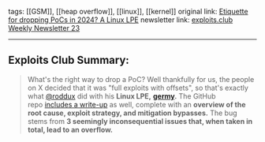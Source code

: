 tags:  [[GSM]], [[heap overflow]], [[linux]], [[kernel]]
original link:  [Etiquette for dropping PoCs in 2024? A Linux LPE](https://x.com/roddux/status/1795392270616969653?ref=blog.exploits.club)
newsletter link:  [exploits.club Weekly Newsletter 23](https://blog.exploits.club/exploits-club-weekly-newsletter-23/)

---
## Exploits Club Summary:
> What's the right way to drop a PoC? Well thankfully for us, the people on X decided that it was "full exploits with offsets", so that's exactly what [@roddux](https://x.com/roddux?ref=blog.exploits.club) did with his **Linux LPE,** [**germy**](https://github.com/roddux/germy?ref=blog.exploits.club)**.** The GitHub repo [includes a write-up](https://github.com/roddux/germy/blob/main/TECHNICAL_DETAILS.md?ref=blog.exploits.club) as well, complete with an **overview of the root cause, exploit strategy, and mitigation bypasses.** The bug stems from **3 seemingly inconsequential issues that, when taken in total, lead to an overflow.** 